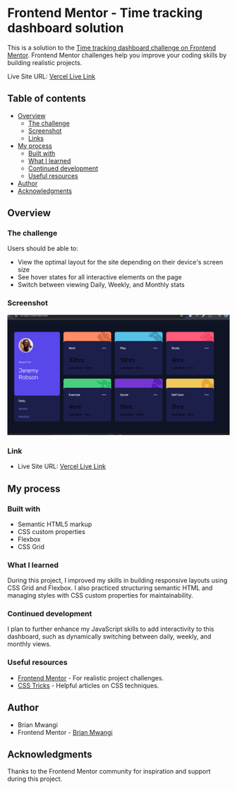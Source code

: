 # Frontend Mentor - Time tracking dashboard solution

This is a solution to the [Time tracking dashboard challenge on Frontend Mentor](https://www.frontendmentor.io/challenges/time-tracking-dashboard-UIQ7167Jw). Frontend Mentor challenges help you improve your coding skills by building realistic projects. 


Live Site URL: [Vercel Live Link  ](https://time-tracking-dashboard-challenge-teal.vercel.app/)

## Table of contents

- [Overview](#overview)
  - [The challenge](#the-challenge)
  - [Screenshot](#screenshot)
  - [Links](#links)
- [My process](#my-process)
  - [Built with](#built-with)
  - [What I learned](#what-i-learned)
  - [Continued development](#continued-development)
  - [Useful resources](#useful-resources)
- [Author](#author)
- [Acknowledgments](#acknowledgments)

## Overview

### The challenge

Users should be able to:

- View the optimal layout for the site depending on their device's screen size
- See hover states for all interactive elements on the page
- Switch between viewing Daily, Weekly, and Monthly stats

### Screenshot

![](./images/screnshot.png)

### Link

- Live Site URL: [Vercel Live Link  ](https://time-tracking-dashboard-challenge-teal.vercel.app/)

## My process

### Built with

- Semantic HTML5 markup
- CSS custom properties
- Flexbox
- CSS Grid


### What I learned

During this project, I improved my skills in building responsive layouts using CSS Grid and Flexbox. I also practiced structuring semantic HTML and managing styles with CSS custom properties for maintainability.

### Continued development

I plan to further enhance my JavaScript skills to add interactivity to this dashboard, such as dynamically switching between daily, weekly, and monthly views.

### Useful resources

- [Frontend Mentor](https://www.frontendmentor.io/) - For realistic project challenges.
- [CSS Tricks](https://css-tricks.com/) - Helpful articles on CSS techniques.

## Author

- Brian Mwangi
- Frontend Mentor - [Brian Mwangi](https://www.frontendmentor.io/profile/yourusername)

## Acknowledgments

Thanks to the Frontend Mentor community for inspiration and support during this project.
